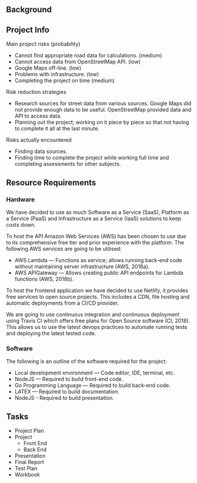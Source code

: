 ## Background

## Project Info

Main project risks (probability)

* Cannot find appropriate road data for calculations. (medium)
* Cannot access data from OpenStreetMap API. (low)
* Google Maps off-line. (low)
* Problems with infrastructure. (low)
* Completing the project on time (medium)

Risk reduction strategies

* Research sources for street data from various sources. Google Maps did not
  provide enough data to be useful. OpenStreetMap provided data and API to
  access data.
* Planning out the project; working on it piece by piece so that not having to
  complete it all at the last minute.

Risks actually encountered

* Finding data sources.
* Finding time to complete the project while working full time and completing
  assessments for other subjects.

## Resource Requirements

### Hardware

We have decided to use as much Software as a Service (SaaS), Platform as a
Service (PaaS) and Infrastructure as a Service (IaaS) solutions to keep costs
down.

To host the API Amazon Web Services (AWS) has been chosen to use due to its
comprehensive free tier and prior experience with the platform. The following
AWS services are going to be utilised:

* AWS Lambda — Functions as service; allows running back-end code without
  maintaining server infrastructure (AWS, 2018a).
* AWS APIGateway — Allows creating public API endpoints for Lambda functions
  (AWS, 2018b).

To host the frontend application we have decided to use Netlify, it provides
free services to open source projects. This includes a CDN, file hosting and
automatic deployments from a CI/CD provider.

We are going to use continuous integration and continuous deployment using
Travis CI which offers free plans for Open Source software (CI, 2018). This
allows us to use the latest devops practices to automate running tests and
deploying the latest tested code.

### Software

The following is an outline of the software required for the project:

* Local development environment — Code editor, IDE, terminal, etc.
* NodeJS — Required to build front-end code.
* Go Programming Language — Required to build back-end code.
* LATEX — Required to build documentation.
* NodeJS - Required to build presentation.

## Tasks

* Project Plan
* Project
  * Front End
  * Back End
* Presentation
* Final Report
* Test Plan
* Workbook

<!-- TODO: Add Gantt chart. -->
